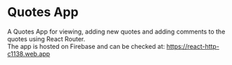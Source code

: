 # Quotes App
A Quotes App for viewing, adding new quotes and adding comments to the quotes using React Router.
<br />The app is hosted on Firebase and can be checked at: https://react-http-c1138.web.app
